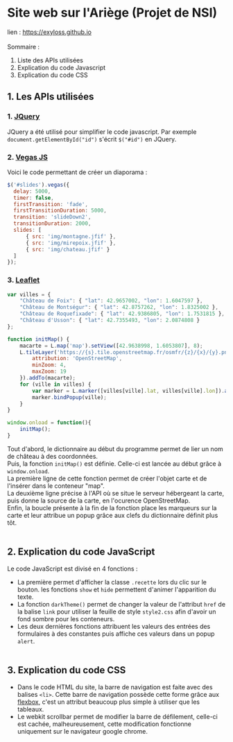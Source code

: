# Site web sur l'Ariège (Projet de NSI)
lien : https://exyloss.github.io 
<br><br>
Sommaire :
1. Liste des APIs utilisées
2. Explication du code Javascript
3. Explication du code CSS

## 1. Les APIs utilisées
### 1. [JQuery](https://jquery.com/)<br>
JQuery a été utilisé pour simplifier le code javascript. Par exemple `document.getElementById("id")` s'écrit `$("#id")` en JQuery.<br>
### 2. [Vegas JS](https://github.com/jaysalvat/vegas)<br>
Voici le code permettant de créer un diaporama :<br>
```javascript
$('#slides').vegas({
  delay: 5000,
  timer: false,
  firstTransition: 'fade',
  firstTransitionDuration: 5000,
  transition: 'slideDown2',
  transitionDuration: 2000,
  slides: [
      { src: 'img/montagne.jfif' },
      { src: 'img/mirepoix.jfif' },
      { src: 'img/chateau.jfif' }
  ]
});
```
### 3. [Leaflet](https://leafletjs.com/)<br>
```javascript
var villes = {
	"Château de Foix": { "lat": 42.9657002, "lon": 1.6047597 },
	"Château de Montségur": { "lat": 42.8757262, "lon": 1.8325002 },
	"Château de Roquefixade": { "lat": 42.9386805, "lon": 1.7531815 },
	"Château d'Usson": { "lat": 42.7355493, "lon": 2.0874808 }
};

function initMap() {
	macarte = L.map('map').setView([42.9638998, 1.6053807], 8);
	L.tileLayer('https://{s}.tile.openstreetmap.fr/osmfr/{z}/{x}/{y}.png', {
		attribution: 'OpenStreetMap',
		minZoom: 4,
		maxZoom: 19
	}).addTo(macarte);
	for (ville in villes) {
		var marker = L.marker([villes[ville].lat, villes[ville].lon]).addTo(macarte);
		marker.bindPopup(ville);
	}               	
}

window.onload = function(){
	initMap(); 
}
```
Tout d'abord, le dictionnaire au début du programme permet de lier un nom de château à des coordonnées.<br>
Puis, la fonction `initMap()` est définie. Celle-ci est lancée au début grâce à `window.onload`.<br>
La première ligne de cette fonction permet de créer l'objet carte et de l'insérer dans le conteneur "map".<br>
La deuxième ligne précise à l'API où se situe le serveur hébergeant la carte, puis donne la source de la carte, en l'ocurence OpenStreetMap.<br>
Enfin, la boucle présente à la fin de la fonction place les marqueurs sur la carte et leur attribue un popup grâce aux clefs du dictionnaire définit plus tôt.
<br><br>

## 2. Explication du code JavaScript
Le code JavaScript est divisé en 4 fonctions :
 - La première permet d'afficher la classe `.recette` lors du clic sur le bouton. les fonctions `show` et `hide` permettent d'animer l'apparition du texte.
 - La fonction `darkTheme()` permet de changer la valeur de l'attribut `href` de la balise `link` pour utiliser la feuille de style `style2.css` afin d'avoir un fond sombre pour les conteneurs.
 - Les deux dernières fonctions attribuent les valeurs des entrées des formulaires à des constantes puis affiche ces valeurs dans un popup `alert`.<br><br>

## 3. Explication du code CSS
 - Dans le code HTML du site, la barre de navigation est faite avec des balises `<li>`. Cette barre de navigation possède cette forme grâce aux [flexbox](https://developer.mozilla.org/fr/docs/Learn/CSS/CSS_layout/Flexbox), c'est un attribut beaucoup plus simple à utiliser que les tableaux.
 - Le webkit scrollbar permet de modifier la barre de défilement, celle-ci est cachée, malheureusement, cette modification fonctionne uniquement sur le navigateur google chrome.
